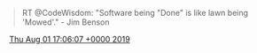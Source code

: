 > RT @CodeWisdom: "Software being "Done" is like lawn being 'Mowed'\." \- Jim Benson

<img src="../../media/tweet.ico" width="12" /> [Thu Aug 01 17:06:07 +0000 2019](https://twitter.com/DromerDenker/status/1156974400710828034)